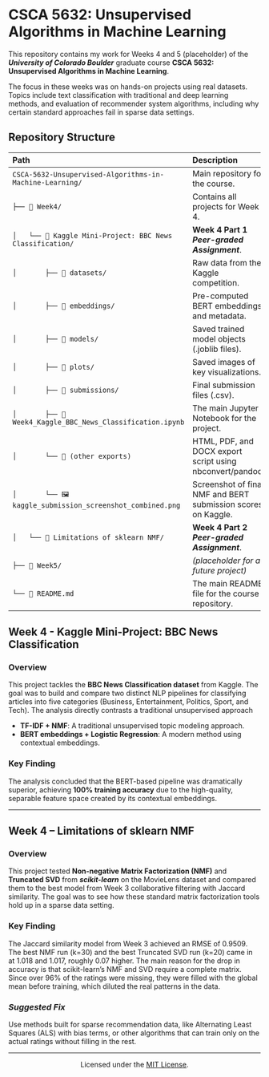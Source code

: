 # CSCA 5632: Unsupervised Algorithms in Machine Learning

This repository contains my work for Weeks 4 and 5 (placeholder) of the ***University of Colorado Boulder*** graduate course **CSCA 5632: Unsupervised Algorithms in Machine Learning**.

The focus in these weeks was on hands-on projects using real datasets. Topics include text classification with traditional and deep learning methods, and evaluation of recommender system algorithms, including why certain standard approaches fail in sparse data settings.

## Repository Structure

<table>
    <thead>
        <tr>
            <th align="left">Path</th>
            <th align="left">Description</th>
        </tr>
    </thead>
    <tbody>
        <tr>
            <td><code>CSCA-5632-Unsupervised-Algorithms-in-Machine-Learning/</code></td>
            <td>Main repository for the course.</td>
        </tr>
        <tr>
            <td><code>├── 📁 Week4/</code></td>
            <td>Contains all projects for Week 4.</td>
        </tr>
        <tr>
            <td><code>│&nbsp;&nbsp;&nbsp;└── 📁 Kaggle Mini-Project: BBC News Classification/</code></td>
            <td><b>Week 4 Part 1</b> <b><i>Peer-graded Assignment</i></b>.</td>
        </tr>
        <tr>
            <td><code>│&nbsp;&nbsp;&nbsp;&nbsp;&nbsp;&nbsp;&nbsp;├── 📁 datasets/</code></td>
            <td>Raw data from the Kaggle competition.</td>
        </tr>
        <tr>
            <td><code>│&nbsp;&nbsp;&nbsp;&nbsp;&nbsp;&nbsp;&nbsp;├── 📁 embeddings/</code></td>
            <td>Pre-computed BERT embeddings and metadata.</td>
        </tr>
        <tr>
            <td><code>│&nbsp;&nbsp;&nbsp;&nbsp;&nbsp;&nbsp;&nbsp;├── 📁 models/</code></td>
            <td>Saved trained model objects (.joblib files).</td>
        </tr>
         <tr>
            <td><code>│&nbsp;&nbsp;&nbsp;&nbsp;&nbsp;&nbsp;&nbsp;├── 📁 plots/</code></td>
            <td>Saved images of key visualizations.</td>
        </tr>
        <tr>
            <td><code>│&nbsp;&nbsp;&nbsp;&nbsp;&nbsp;&nbsp;&nbsp;├── 📁 submissions/</code></td>
            <td>Final submission files (.csv).</td>
        </tr>
        <tr>
            <td><code>│&nbsp;&nbsp;&nbsp;&nbsp;&nbsp;&nbsp;&nbsp;├── 📄 Week4_Kaggle_BBC_News_Classification.ipynb</code></td>
            <td>The main Jupyter Notebook for the project.</td>
        </tr>
         <tr>
            <td><code>│&nbsp;&nbsp;&nbsp;&nbsp;&nbsp;&nbsp;&nbsp;└── 📄 (other exports)</code></td>
            <td>HTML, PDF, and DOCX export script using nbconvert/pandoc.</td>
        </tr>
         <tr>
            <td><code>│&nbsp;&nbsp;&nbsp;&nbsp;&nbsp;&nbsp;&nbsp;└── 🖼️ kaggle_submission_screenshot_combined.png</code></td>
            <td>Screenshot of final NMF and BERT submission scores on Kaggle.</td>
        </tr>
        <tr>
            <td><code>│&nbsp;&nbsp;&nbsp;└── 📁 Limitations of sklearn NMF/</code></td>
            <td><b>Week 4 Part 2</b> <b><i>Peer-graded Assignment</i></b>.</td>
        </tr>
        <tr>
            <td><code>├── 📁 Week5/</code></td>
            <td><i>(placeholder for a future project)</i></td>
        </tr>
        <tr>
            <td><code>└── 📄 README.md</code></td>
            <td>The main README file for the course repository.</td>
        </tr>
    </tbody>
</table>

## Week 4 - Kaggle Mini-Project: BBC News Classification

### Overview
This project tackles the **BBC News Classification dataset** from Kaggle. The goal was to build and compare two distinct NLP pipelines for classifying articles into five categories (Business, Entertainment, Politics, Sport, and Tech). The analysis directly contrasts a traditional unsupervised approach 
- **TF-IDF + NMF**: A traditional unsupervised topic modeling approach.  
- **BERT embeddings + Logistic Regression**: A modern method using contextual embeddings.  

### Key Finding
The analysis concluded that the BERT-based pipeline was dramatically superior, achieving **100% training accuracy** due to the high-quality, separable feature space created by its contextual embeddings.

---

## Week 4 – Limitations of sklearn NMF

### Overview  
This project tested **Non-negative Matrix Factorization (NMF)** and **Truncated SVD** from ***scikit-learn*** on the MovieLens dataset and compared them to the best model from Week 3 collaborative filtering with Jaccard similarity. The goal was to see how these standard matrix factorization tools hold up in a sparse data setting.

### Key Finding 
The Jaccard similarity model from Week 3 achieved an RMSE of 0.9509. The best NMF run (k=30) and the best Truncated SVD run (k=20) came in at 1.018 and 1.017, roughly 0.07 higher. The main reason for the drop in accuracy is that scikit-learn’s NMF and SVD require a complete matrix. Since over 96% of the ratings were missing, they were filled with the global mean before training, which diluted the real patterns in the data.

### ***Suggested Fix***  
Use methods built for sparse recommendation data, like Alternating Least Squares (ALS) with bias terms, or other algorithms that can train only on the actual ratings without filling in the rest.

---
<p align="center">
  Licensed under the <a href="https://opensource.org/licenses/MIT">MIT License</a>.
</p>
